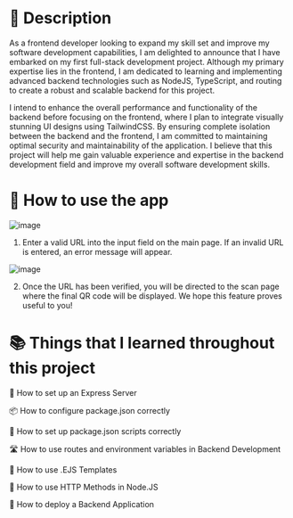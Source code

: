 # 📝 Description

As a frontend developer looking to expand my skill set and improve my software development capabilities, I am delighted to announce that I have embarked on my first full-stack development project. Although my primary expertise lies in the frontend, I am dedicated to learning and implementing advanced backend technologies such as NodeJS, TypeScript, and routing to create a robust and scalable backend for this project. 

I intend to enhance the overall performance and functionality of the backend before focusing on the frontend, where I plan to integrate visually stunning UI designs using TailwindCSS. By ensuring complete isolation between the backend and the frontend, I am committed to maintaining optimal security and maintainability of the application. I believe that this project will help me gain valuable experience and expertise in the backend development field and improve my overall software development skills.

# 📲 How to use the app

![image](https://user-images.githubusercontent.com/87947841/224858944-c3fbbae3-768b-4670-ae4e-0a984bc07031.png)

1) Enter a valid URL into the input field on the main page. If an invalid URL is entered, an error message will appear.

![image](https://user-images.githubusercontent.com/87947841/224859562-3a4211d0-1cf3-4e2d-b3b5-8faa5b1950f2.png)

2) Once the URL has been verified, you will be directed to the scan page where the final QR code will be displayed. We hope this feature proves useful to you!

# 📚 Things that I learned throughout this project

🚀 How to set up an Express Server

📦 How to configure package.json correctly

📜 How to set up package.json scripts correctly

🛣️ How to use routes and environment variables in Backend Development

📝 How to use .EJS Templates

🔢 How to use HTTP Methods in Node.JS

🚀 How to deploy a Backend Application
